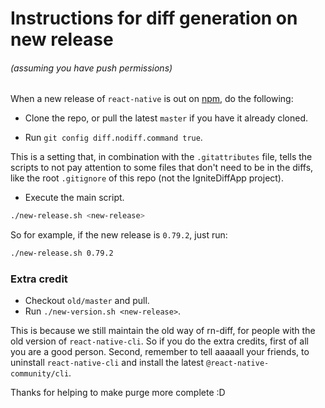 # Instructions for diff generation on new release
###### (assuming you have push permissions)

When a new release of `react-native` is out on [npm](https://www.npmjs.com/package/react-native), do the following:

- Clone the repo, or pull the latest `master` if you have it already cloned.

- Run `git config diff.nodiff.command true`.

This is a setting that, in combination with the `.gitattributes` file, tells the scripts to not pay attention to some files that don't need to be in the diffs, like the root `.gitignore` of this repo (not the IgniteDiffApp project).

- Execute the main script.
```sh
./new-release.sh <new-release>
```
So for example, if the new release is `0.79.2`, just run:
```sh
./new-release.sh 0.79.2
```

### Extra credit
- Checkout `old/master` and pull.
- Run `./new-version.sh <new-release>`.

This is because we still maintain the old way of rn-diff, for people with the old version of `react-native-cli`. So if you do the extra credits, first of all you are a good person. Second, remember to tell aaaaall your friends, to uninstall `react-native-cli` and install the latest `@react-native-community/cli`.

Thanks for helping to make purge more complete :D
